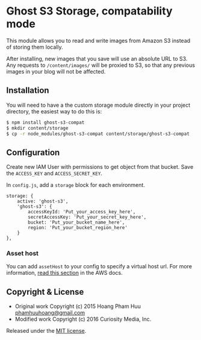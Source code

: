 # Ghost S3 Storage, compatability mode

This module allows you to read and write images from Amazon S3 instead of
storing them locally.

After installing, new images that you save will use an absolute URL to S3. Any
requests to `/content/images/` will be proxied to S3, so that any previous
images in your blog will not be affected.

## Installation

You will need to have a the custom storage module directly in your project
directory, the easiest way to do this is:

```bash
$ npm install ghost-s3-compat
$ mkdir content/storage
$ cp -r node_modules/ghost-s3-compat content/storage/ghost-s3-compat
```

## Configuration

Create new IAM User with permissions to get object from that bucket. Save the
`ACCESS_KEY` and `ACCESS_SECRET_KEY`.

In `config.js`, add a `storage` block for each environment.

    storage: {
        active: 'ghost-s3',
        'ghost-s3': {
            accessKeyId: 'Put_your_access_key_here',
            secretAccessKey: 'Put_your_secret_key_here',
            bucket: 'Put_your_bucket_name_here',
            region: 'Put_your_bucket_region_here'
        }
    },

### Asset host

You can add `assetHost` to your config to specify a virtual host url. For more
information, [read this section](http://docs.aws.amazon.com/AmazonS3/latest/dev/VirtualHosting.html)
in the AWS docs.

## Copyright & License

- Original work Copyright (c) 2015 Hoang Pham Huu <phamhuuhoang@gmail.com>
- Modified work Copyright (c) 2016 Curiosity Media, Inc.

Released under the [MIT license](https://github.com/muzix/ghost-s3/blob/master/LICENSE).
